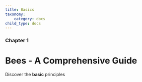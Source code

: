 ```yaml
---
title: Basics
taxonomy:
    category: docs
child_type: docs
---
```


### Chapter 1

# Bees - A Comprehensive Guide

Discover the **basic** principles
